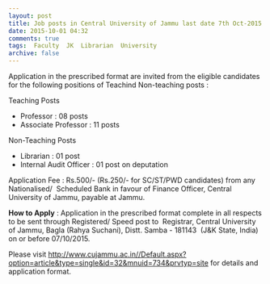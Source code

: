 ```yaml
---
layout: post
title: Job posts in Central University of Jammu last date 7th Oct-2015   
date: 2015-10-01 04:32
comments: true
tags:  Faculty  JK  Librarian  University 
archive: false
---
```

Application in the prescribed format are invited from the eligible candidates for the following positions of Teachind Non-teaching posts :



Teaching Posts  

- Professor : 08 posts 
- Associate Professor : 11 posts

Non-Teaching Posts

- Librarian : 01 post 
- Internal Audit Officer : 01 post on deputation 

Application Fee : Rs.500/- (Rs.250/- for SC/ST/PWD candidates) from any Nationalised/  Scheduled Bank in favour of Finance Officer, Central University of Jammu, payable at Jammu.

**How to Apply** : Application in the prescribed format complete in all respects to be sent through Registered/ Speed post to  Registrar, Central University of Jammu, Bagla (Rahya Suchani), Distt. Samba - 181143  (J&K State, India) on or before 07/10/2015.

Please visit <http://www.cujammu.ac.in//Default.aspx?option=article&type=single&id=32&mnuid=734&prvtyp=site> for details and application format. 

